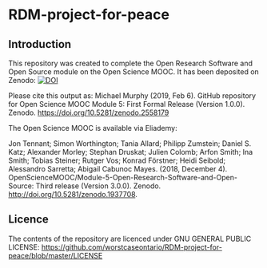 # RDM-project-for-peace

<h2>Introduction</h2> 

This repository was created to complete the Open Research Software and Open Source module on the Open Science MOOC. It has been deposited on Zenodo: [![DOI](https://zenodo.org/badge/DOI/10.5281/zenodo.2558179.svg)](https://doi.org/10.5281/zenodo.2558179)

Please cite this output as: Michael Murphy (2019, Feb 6). GitHub repository for Open Science MOOC Module 5: First Formal Release (Version 1.0.0). Zenodo. https://doi.org/10.5281/zenodo.2558179 

The Open Science MOOC is available via Eliademy:

Jon Tennant; Simon Worthington; Tania Allard; Philipp Zumstein; Daniel S. Katz; Alexander Morley; Stephan Druskat; Julien Colomb; Arfon Smith; Ina Smith; Tobias Steiner; Rutger Vos; Konrad Förstner; Heidi Seibold; Alessandro Sarretta; Abigail Cabunoc Mayes. (2018, December 4). OpenScienceMOOC/Module-5-Open-Research-Software-and-Open-Source: Third release (Version 3.0.0). Zenodo. http://doi.org/10.5281/zenodo.1937708.

<h2>Licence</h2>

The contents of the repository are licenced under GNU GENERAL PUBLIC LICENSE: https://github.com/worstcaseontario/RDM-project-for-peace/blob/master/LICENSE
